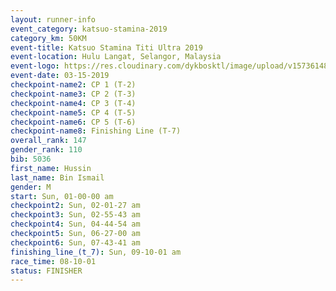 ```yaml
---
layout: runner-info 
event_category: katsuo-stamina-2019 
category_km: 50KM 
event-title: Katsuo Stamina Titi Ultra 2019 
event-location: Hulu Langat, Selangor, Malaysia 
event-logo: https://res.cloudinary.com/dykbosktl/image/upload/v1573614825/Logo/Logo_p7ft6n.png
event-date: 03-15-2019 
checkpoint-name2: CP 1 (T-2) 
checkpoint-name3: CP 2 (T-3) 
checkpoint-name4: CP 3 (T-4) 
checkpoint-name5: CP 4 (T-5) 
checkpoint-name6: CP 5 (T-6) 
checkpoint-name8: Finishing Line (T-7) 
overall_rank: 147
gender_rank: 110
bib: 5036
first_name: Hussin
last_name: Bin Ismail
gender: M
start: Sun, 01-00-00 am
checkpoint2: Sun, 02-01-27 am
checkpoint3: Sun, 02-55-43 am
checkpoint4: Sun, 04-44-54 am
checkpoint5: Sun, 06-27-00 am
checkpoint6: Sun, 07-43-41 am
finishing_line_(t_7): Sun, 09-10-01 am
race_time: 08-10-01
status: FINISHER
---
```

